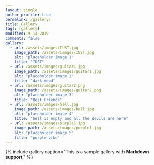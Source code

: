 ```yaml
---
layout: single
author_profile: true
permalink: /gallery/
title: Gallery
tags: [gallery]
modified: 9-14-2019
comments: false
gallery:
  - url: /assets/images/IUST.jpg
    image_path: /assets/images/IUST.jpg
    alt: "placeholder image 1"
    title: "IUST"
  - url: /assets/images/guitar1.jpg
    image_path: /assets/images/guitar1.jpg
    alt: "placeholder image 2"
    title: "dark mood"
  - url: /assets/images/guitar2.png
    image_path: /assets/images/guitar2.png
    alt: "placeholder image 3"
    title: "Best Friends"  
  - url: /assets/images/hell.jpg
    image_path: /assets/images/hell.jpg
    alt: "placeholder image 4"
    title: "hell is empty and all the devils are here"
  - url: /assets/images/purple1.jpg
    image_path: /assets/images/purple1.jpg
    alt: "placeholder image 5"
    title: "purple vibe"    
---
```


{% include gallery caption="This is a sample gallery with **Markdown support**." %}

